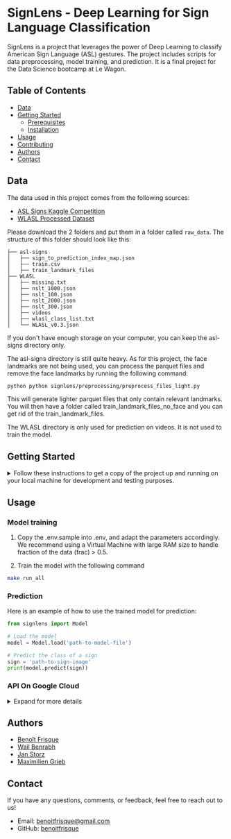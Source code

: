 # SignLens - Deep Learning for Sign Language Classification

SignLens is a project that leverages the power of Deep Learning to classify American Sign Language (ASL) gestures. The project includes scripts for data preprocessing, model training, and prediction. It is a final project for the Data Science bootcamp at Le Wagon.


## Table of Contents
- [Data](#data)
- [Getting Started](#getting-started)
  - [Prerequisites](#prerequisites)
  - [Installation](#installation)
- [Usage](#usage)
- [Contributing](#contributing)
- [Authors](#authors)
- [Contact](#contact)


## Data
The data used in this project comes from the following sources:
- [ASL Signs Kaggle Competition](https://www.kaggle.com/competitions/asl-signs)
- [WLASL Processed Dataset](https://www.kaggle.com/datasets/risangbaskoro/wlasl-processed)

Please download the 2 folders and put them in a folder called `raw_data`. The structure of this folder should look like this:
```
├── asl-signs
│   ├── sign_to_prediction_index_map.json
│   ├── train.csv
│   ├── train_landmark_files
├── WLASL
│   ├── missing.txt
│   ├── nslt_1000.json
│   ├── nslt_100.json
│   ├── nslt_2000.json
│   ├── nslt_300.json
│   ├── videos
│   ├── wlasl_class_list.txt
│   └── WLASL_v0.3.json
```
If you don't have enough storage on your computer, you can keep the asl-signs directory only.

The asl-signs directory is still quite heavy. As for this project, the face landmarks are not being used, you can process the parquet files and remove the face landmarks by running the following command:
```bash
python python signlens/preprocessing/preprocess_files_light.py
```

This will generate lighter parquet files that only contain relevant landmarks. You will then have a folder called train_landmark_files_no_face and you can get rid of the train_landmark_files.

The WLASL directory is only used for prediction on videos. It is not used to train the model.


## Getting Started

<details>
  <summary>Follow these instructions to get a copy of the project up and running on your local machine for development and testing purposes.</summary>


### Prerequisites

- Python 3.7 or later (Python 3.10.6 is recommended)
- TensorFlow
- OpenCV
- Pandas
- Numpy

### Installation

1. Clone the repository to your local machine:

```bash
git clone https://github.com/benoitfrisque/signlens.git
```

2. Navigate into the project directory
```bash
cd signlens
```

3. Create a local environment of Python 3.10.6 with pyenv. This requires you to have pyenv installed.
```bash
make create_virtual_env
```

4. Install the required Python libraries:
```bash
make install_requirements_dev
```

This will install all the libraries from requirements.txt and requirements_dev.txt.
</details>

## Usage

### Model training

1. Copy the .env.sample into .env, and adapt the parameters accordingly. We recommend using a Virtual Machine with large RAM size to handle fraction of the data (frac) > 0.5.

2. Train the model with the following command
```bash
make run_all
```


### Prediction
Here is an example of how to use the trained model for prediction:

```python
from signlens import Model

# Load the model
model = Model.load('path-to-model-file')

# Predict the class of a sign
sign = 'path-to-sign-image'
print(model.predict(sign))
```

### API On Google Cloud
<details>
  <summary>Expand for more details</summary>

#### Prerequisites:
1. **Google Cloud Platform Account**: You need an active Google Cloud Platform (GCP) account.
2. **Docker**: Ensure Docker is installed on your local machine for building containerized applications.
3. **Google Cloud SDK**: Install the Google Cloud SDK to interact with GCP services via the command line.
4. **Google Cloud Project**: Create a new or select an existing Google Cloud project where you'll deploy the API.
5. **Billing Enabled**: Ensure billing is enabled for your Google Cloud project.

#### Dependencies:
1. **FastAPI**: Install the FastAPI library, a modern, fast (high-performance), web framework for building APIs with Python 3.6+.
2. **uvicorn**: Install uvicorn, an ASGI server implementation.
3. **Dockerfile**: Create a Dockerfile for containerizing the API application.
4. **Google Cloud Build**: Enable Google Cloud Build for automating builds and deployments.

#### Steps for Deployment:

1. **Test the API Locally**:
   - Run the API locally using FastAPI and verify that it works as expected.
```bash
make run_api
```

2. **Build Docker Image Locally**:
```bash
make build_docker
```

3. **Test Docker Image Locally**:
   - Run the Docker container locally to ensure it behaves correctly. Upload a Json file of preprocessed landmarks and checks thatthe prediction is correct.7

4. **Build Production Docker Image**
    - If it worked correctly, build the production image:
```bash
make build_docker_prod
```

5. **Push Image to Google Artifact Registry**
    - To deploy it on Google Cloud, copy `.env.sample.yaml` and rename it `.env.yaml`.
    - Adapt your Google region, project_ID ect in `.env.yaml` and `.env`.
    - Run the following command to push the prod image:
```bash
make google_push
```

6. **Deploy API to Google Cloud Run**:
   - Deploy the Docker image from GAR to Google Cloud Run using the gcloud command-line tool.
```bash
make google_deploy
```

7. **Verify Deployment**:
   - Verify that the API is successfully deployed and accessible via the provided URL.

8. **Configure Domain (Optional)**:
    - If needed, configure a custom domain for your API endpoint.

9. **Monitor and Maintain**:
    - Monitor the deployed API for performance, errors, and usage.
    - Regularly update and maintain the API as needed.

</details>

## Authors

- [Benoît Frisque](https://github.com/benoitfrisque)
- [Wail Benrabh](https://github.com/WailBen97)
- [Jan Storz](https://github.com/janstorz)
- [Maximilien Grieb](https://github.com/MaxGrieb)

## Contact

If you have any questions, comments, or feedback, feel free to reach out to us!

- Email: benoitfrisque@gmail.com
- GitHub: [benoitfrisque](https://github.com/benoitfrisque)
